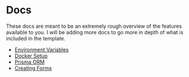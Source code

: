 # Docs

These docs are meant to be an extremely rough overview of the features available to you. I will be adding more docs to go more in depth of what is included in the template.

- [Environment Variables](./EnvironmentVariables.md)
- [Docker Setup](./Docker.md)
- [Prisma ORM](./PrismaORM.md)
- [Creating Forms](./CreatingForms.md)